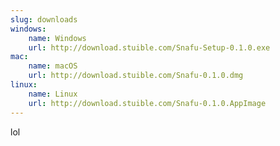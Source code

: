 ```yaml
---
slug: downloads
windows:
    name: Windows
    url: http://download.stuible.com/Snafu-Setup-0.1.0.exe
mac:
    name: macOS
    url: http://download.stuible.com/Snafu-0.1.0.dmg
linux: 
    name: Linux
    url: http://download.stuible.com/Snafu-0.1.0.AppImage
---
```

lol